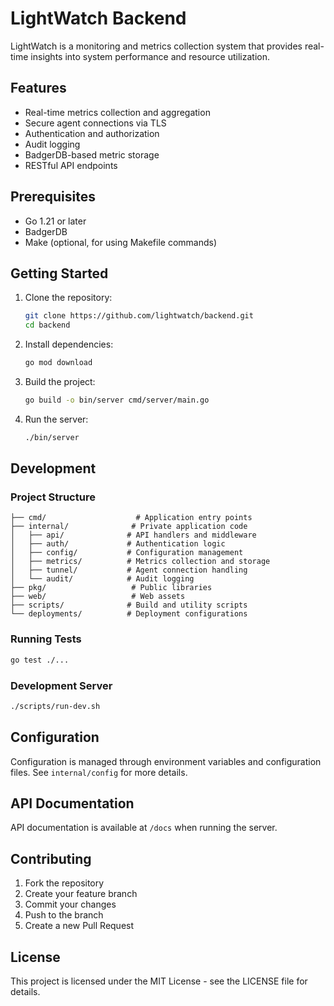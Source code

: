 # LightWatch Backend

LightWatch is a monitoring and metrics collection system that provides real-time insights into system performance and resource utilization.

## Features

- Real-time metrics collection and aggregation
- Secure agent connections via TLS
- Authentication and authorization
- Audit logging
- BadgerDB-based metric storage
- RESTful API endpoints

## Prerequisites

- Go 1.21 or later
- BadgerDB
- Make (optional, for using Makefile commands)

## Getting Started

1. Clone the repository:
   ```bash
   git clone https://github.com/lightwatch/backend.git
   cd backend
   ```

2. Install dependencies:
   ```bash
   go mod download
   ```

3. Build the project:
   ```bash
   go build -o bin/server cmd/server/main.go
   ```

4. Run the server:
   ```bash
   ./bin/server
   ```

## Development

### Project Structure

```
├── cmd/                    # Application entry points
├── internal/              # Private application code
│   ├── api/              # API handlers and middleware
│   ├── auth/             # Authentication logic
│   ├── config/           # Configuration management
│   ├── metrics/          # Metrics collection and storage
│   ├── tunnel/           # Agent connection handling
│   └── audit/            # Audit logging
├── pkg/                   # Public libraries
├── web/                   # Web assets
├── scripts/              # Build and utility scripts
└── deployments/          # Deployment configurations
```

### Running Tests

```bash
go test ./...
```

### Development Server

```bash
./scripts/run-dev.sh
```

## Configuration

Configuration is managed through environment variables and configuration files. See `internal/config` for more details.

## API Documentation

API documentation is available at `/docs` when running the server.

## Contributing

1. Fork the repository
2. Create your feature branch
3. Commit your changes
4. Push to the branch
5. Create a new Pull Request

## License

This project is licensed under the MIT License - see the LICENSE file for details. 